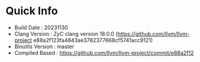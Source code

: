 # Quick Info
* Build Date : 20231130
* Clang Version : ZyC clang version 18.0.0 (https://github.com/llvm/llvm-project e88a2f123fa4843ae3782377668cf5741acc9121)
* Binutils Version : master
* Compiled Based : https://github.com/llvm/llvm-project/commit/e88a2f12

